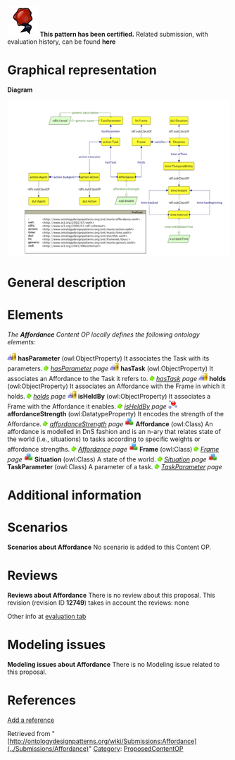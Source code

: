 [![](../images/thumb/b/b5/Certified.png/70px-Certified.png)](../Image/Certified.png "Certified.png") __This pattern has been certified.__
Related submission, with evaluation history, can be found __here__





#  Graphical representation


__Diagram__




[![Image:Affordance.png](../images/b/b3/Affordance.png)](../Image/Affordance.png "Image:Affordance.png")




#  General description


  




#  Elements


_The __Affordance__ Content OP locally defines the following ontology elements:_



[![ObjectProperty](../images/thumb/c/c3/ObjectProperty.gif/20px-ObjectProperty.gif)](../Image/ObjectProperty.gif "ObjectProperty") __hasParameter__ (owl:ObjectProperty) It associates the Task with its parameters. 
 [![](../images/thumb/8/87/ArrowRight.gif/11px-ArrowRight.gif)](../Image/ArrowRight.gif "ArrowRight.gif") _[hasParameter](../Submissions/Affordance/hasParameter "Submissions:Affordance/hasParameter") page_
[![ObjectProperty](../images/thumb/c/c3/ObjectProperty.gif/20px-ObjectProperty.gif)](../Image/ObjectProperty.gif "ObjectProperty") __hasTask__ (owl:ObjectProperty) It associates an Affordance to the Task it refers to. 
 [![](../images/thumb/8/87/ArrowRight.gif/11px-ArrowRight.gif)](../Image/ArrowRight.gif "ArrowRight.gif") _[hasTask](../Submissions/Affordance/hasTask "Submissions:Affordance/hasTask") page_
[![ObjectProperty](../images/thumb/c/c3/ObjectProperty.gif/20px-ObjectProperty.gif)](../Image/ObjectProperty.gif "ObjectProperty") __holds__ (owl:ObjectProperty) It associates an Affordance with the Frame in which it holds. 
 [![](../images/thumb/8/87/ArrowRight.gif/11px-ArrowRight.gif)](../Image/ArrowRight.gif "ArrowRight.gif") _[holds](../Submissions/Affordance/holds "Submissions:Affordance/holds") page_
[![ObjectProperty](../images/thumb/c/c3/ObjectProperty.gif/20px-ObjectProperty.gif)](../Image/ObjectProperty.gif "ObjectProperty") __isHeldBy__ (owl:ObjectProperty) It associates a Frame with the Affordance it enables. 
 [![](../images/thumb/8/87/ArrowRight.gif/11px-ArrowRight.gif)](../Image/ArrowRight.gif "ArrowRight.gif") _[isHeldBy](../Submissions/Affordance/isHeldBy "Submissions:Affordance/isHeldBy") page_
[![DatatypeProperty](../images/thumb/a/a5/DatatypeProperty.gif/20px-DatatypeProperty.gif)](../Image/DatatypeProperty.gif "DatatypeProperty") __affordanceStrength__ (owl:DatatypeProperty) It encodes the strength of the Affordance. 
 [![](../images/thumb/8/87/ArrowRight.gif/11px-ArrowRight.gif)](../Image/ArrowRight.gif "ArrowRight.gif") _[affordanceStrength](../Submissions/Affordance/affordanceStrength "Submissions:Affordance/affordanceStrength") page_
[![Class](../images/thumb/2/27/Class.gif/20px-Class.gif)](../Image/Class.gif "Class") __Affordance__ (owl:Class) An affordance is modelled in DnS fashion and is an n-ary that relates state of the world (i.e., situations) to tasks according to specific weights or affordance strengths. 
 [![](../images/thumb/8/87/ArrowRight.gif/11px-ArrowRight.gif)](../Image/ArrowRight.gif "ArrowRight.gif") _[Affordance](../Submissions/Affordance/Affordance "Submissions:Affordance/Affordance") page_
[![Class](../images/thumb/2/27/Class.gif/20px-Class.gif)](../Image/Class.gif "Class") __Frame__ (owl:Class) 
 [![](../images/thumb/8/87/ArrowRight.gif/11px-ArrowRight.gif)](../Image/ArrowRight.gif "ArrowRight.gif") _[Frame](../Submissions/Affordance/Frame "Submissions:Affordance/Frame") page_
[![Class](../images/thumb/2/27/Class.gif/20px-Class.gif)](../Image/Class.gif "Class") __Situation__ (owl:Class) A state of the world. 
 [![](../images/thumb/8/87/ArrowRight.gif/11px-ArrowRight.gif)](../Image/ArrowRight.gif "ArrowRight.gif") _[Situation](../Submissions/Affordance/Situation "Submissions:Affordance/Situation") page_
[![Class](../images/thumb/2/27/Class.gif/20px-Class.gif)](../Image/Class.gif "Class") __TaskParameter__ (owl:Class) A parameter of a task. 
 [![](../images/thumb/8/87/ArrowRight.gif/11px-ArrowRight.gif)](../Image/ArrowRight.gif "ArrowRight.gif") _[TaskParameter](../Submissions/Affordance/TaskParameter "Submissions:Affordance/TaskParameter") page_
#  Additional information


#  Scenarios



__Scenarios about Affordance__
No scenario is added to this Content OP.




#  Reviews



__Reviews about Affordance__
There is no review about this proposal.
This revision (revision ID __12749__) takes in account the reviews: none


Other info at [evaluation tab](http://ontologydesignpatterns.org/wiki/index.php?title=Submissions:Affordance&action=evaluation "http://ontologydesignpatterns.org/wiki/index.php?title=Submissions:Affordance&action=evaluation")




  




#  Modeling issues



__Modeling issues about Affordance__
There is no Modeling issue related to this proposal.




  




#  References


[Add a reference](index.php@title=Odp%253AAdd_reference&subject=../Submissions/Affordance "http://ontologydesignpatterns.org/wiki/index.php?title=Odp:Add_reference&subject=Submissions%3AAffordance")


  






Retrieved from "[http://ontologydesignpatterns.org/wiki/Submissions:Affordance](../Submissions/Affordance)"
 [Category](http://ontologydesignpatterns.org/wiki/Special:Categories "Special:Categories"): [ProposedContentOP](../Category/ProposedContentOP "Category:ProposedContentOP")